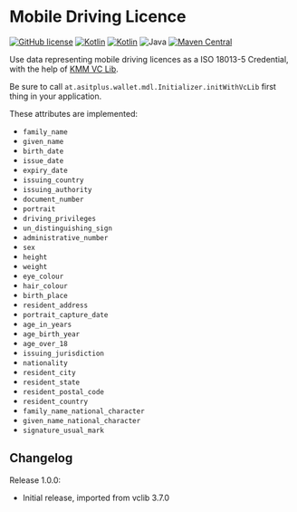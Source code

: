 # Mobile Driving Licence

[![GitHub license](https://img.shields.io/badge/license-Apache%20License%202.0-brightgreen.svg?style=flat)](http://www.apache.org/licenses/LICENSE-2.0)
[![Kotlin](https://img.shields.io/badge/kotlin-multiplatform--mobile-orange.svg?logo=kotlin)](http://kotlinlang.org)
[![Kotlin](https://img.shields.io/badge/kotlin-1.9.10-blue.svg?logo=kotlin)](http://kotlinlang.org)
![Java](https://img.shields.io/badge/java-17-blue.svg?logo=OPENJDK)
[![Maven Central](https://img.shields.io/maven-central/v/at.asitplus.wallet/eupidcredential)](https://mvnrepository.com/artifact/at.asitplus.wallet/mobiledrivinglicence/)

Use data representing mobile driving licences as a ISO 18013-5 Credential, with the help
of [KMM VC Lib](https://github.com/a-sit-plus/kmm-vc-library).

Be sure to call `at.asitplus.wallet.mdl.Initializer.initWithVcLib` first thing in your application.

These attributes are implemented:

- `family_name`
- `given_name`
- `birth_date`
- `issue_date`
- `expiry_date`
- `issuing_country`
- `issuing_authority`
- `document_number`
- `portrait`
- `driving_privileges`
- `un_distinguishing_sign`
- `administrative_number`
- `sex`
- `height`
- `weight`
- `eye_colour`
- `hair_colour`
- `birth_place`
- `resident_address`
- `portrait_capture_date`
- `age_in_years`
- `age_birth_year`
- `age_over_18`
- `issuing_jurisdiction`
- `nationality`
- `resident_city`
- `resident_state`
- `resident_postal_code`
- `resident_country`
- `family_name_national_character`
- `given_name_national_character`
- `signature_usual_mark`

## Changelog

Release 1.0.0:

- Initial release, imported from vclib 3.7.0
